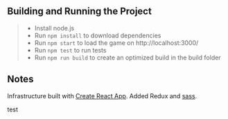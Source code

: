 ## Building and Running the Project

> - Install node.js
> - Run ```npm install``` to download dependencies
> - Run ```npm start``` to load the game on http://localhost:3000/
> - Run ```npm test``` to run tests
> - Run ```npm run build``` to create an optimized build in the build folder

## Notes
Infrastructure built with [Create React App](https://reactjs.org/docs/create-a-new-react-app.html#create-react-app). Added Redux and [sass](https://github.com/facebook/create-react-app/blob/master/packages/react-scripts/template/README.md#adding-a-css-preprocessor-sass-less-etc).

test
